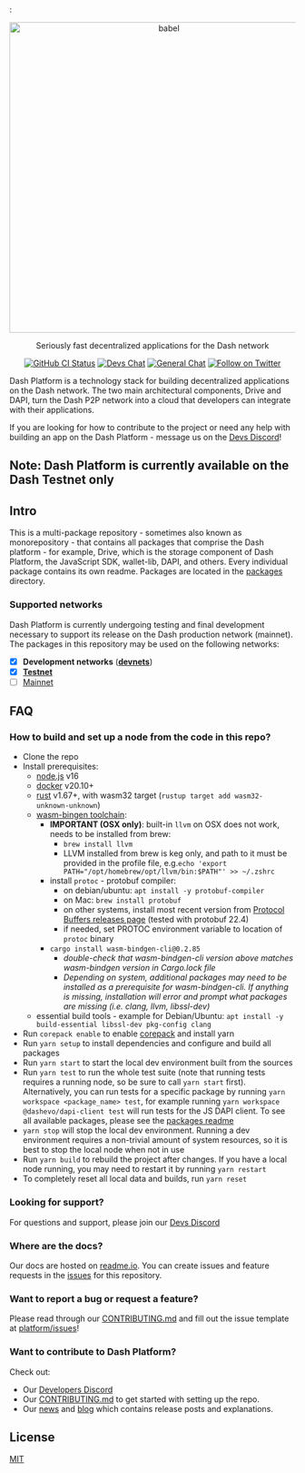 : <!-- markdownlint-disable MD033 MD041 -->
<p align="center">
  <a href="https://dashplatform.readme.io/docs/introduction-what-is-dash-platform/">
    <img alt="babel" src="https://media.dash.org/wp-content/uploads/dash_digital-cash_logo_2018_rgb_for_screens.png" width="546">
  </a>
</p>

<p align="center">
  Seriously fast decentralized applications for the Dash network
</p>

<p align="center">
  <a href="https://github.com/dashpay/platform/actions/workflows/all-packages.yml"><img alt="GitHub CI Status" src="https://github.com/dashpay/platform/actions/workflows/all-packages.yml/badge.svg"></a>
  <a href="https://chat.dashdevs.org/"><img alt="Devs Chat" src="https://img.shields.io/badge/discord-Dev_chat-738adb"></a>
  <a href="https://discordapp.com/invite/PXbUxJB"><img alt="General Chat" src="https://img.shields.io/badge/discord-General_chat-738adb"></a>
  <a href="https://twitter.com/intent/follow?screen_name=Dashpay"><img alt="Follow on Twitter" src="https://img.shields.io/twitter/follow/Dashpay.svg?style=social&label=Follow"></a>
</p>

Dash Platform is a technology stack for building decentralized applications on
the Dash network. The two main architectural components, Drive and DAPI, turn
the Dash P2P network into a cloud that developers can integrate with their
applications.

If you are looking for how to contribute to the project or need any help with
building an app on the Dash Platform - message us on the [Devs
Discord](https://chat.dashdevs.org/)!

## Note: Dash Platform is currently available on the Dash Testnet only

## Intro

This is a multi-package repository - sometimes also known as monorepository -
that contains all packages that comprise the Dash platform - for example, Drive,
which is the storage component of Dash Platform, the JavaScript SDK, wallet-lib,
DAPI, and others. Every individual package contains its own readme. Packages are
located in the [packages](./packages) directory.

### Supported networks

Dash Platform is currently undergoing testing and final development necessary to
support its release on the Dash production network (mainnet). The packages in
this repository may be used on the following networks:

- [x] **Development networks** ([**devnets**](https://dashplatform.readme.io/docs/reference-glossary#devnet))
- [x] [**Testnet**](https://dashplatform.readme.io/docs/reference-glossary#testnet)
- [ ] [Mainnet](https://dashplatform.readme.io/docs/reference-glossary#mainnet)

## FAQ

### How to build and set up a node from the code in this repo?

- Clone the repo
- Install prerequisites:
  - [node.js](https://nodejs.org/) v16
  - [docker](https://docs.docker.com/get-docker/) v20.10+
  - [rust](https://www.rust-lang.org/tools/install) v1.67+, with wasm32 target (`rustup target add wasm32-unknown-unknown`)
  - [wasm-bingen toolchain](https://rustwasm.github.io/wasm-bindgen/):
    - **IMPORTANT (OSX only)**: built-in `llvm` on OSX does not work, needs to be installed from brew:
      - `brew install llvm`
      - LLVM installed from brew is keg only, and path to it must be provided in the profile file, e.g.`echo 'export PATH="/opt/homebrew/opt/llvm/bin:$PATH"' >> ~/.zshrc`
    - install `protoc` - protobuf compiler:
      - on debian/ubuntu: `apt install -y protobuf-compiler`
      - on Mac: `brew install protobuf`
      - on other systems, install most recent version from [Protocol Buffers releases page](https://github.com/protocolbuffers/protobuf/releases) (tested with protobuf 22.4)
      - if needed, set PROTOC environment variable to location of `protoc` binary
    - `cargo install wasm-bindgen-cli@0.2.85`
      - *double-check that wasm-bindgen-cli version above matches wasm-bindgen version in Cargo.lock file*
      - *Depending on system, additional packages may need to be installed as a prerequisite for wasm-bindgen-cli. If anything is missing, installation will error and prompt what packages are missing (i.e. clang, llvm, libssl-dev)*
  - essential build tools - example for Debian/Ubuntu: `apt install -y build-essential libssl-dev pkg-config clang`
- Run `corepack enable` to enable [corepack](https://nodejs.org/dist/latest/docs/api/corepack.html) and install yarn
- Run `yarn setup` to install dependencies and configure and build all packages
- Run `yarn start` to start the local dev environment built from the sources
- Run `yarn test` to run the whole test suite (note that running tests requires a running node,
 so be sure to call `yarn start` first). Alternatively, you can run tests for a specific
 package by running `yarn workspace <package_name> test`, for example running
 `yarn workspace @dashevo/dapi-client test` will run tests for the JS DAPI client. To see
 all available packages, please see the [packages readme](./packages/README.md)
- `yarn stop` will stop the local dev environment. Running a dev environment requires a non-trivial amount of system resources,
 so it is best to stop the local node when not in use
- Run `yarn build` to rebuild the project after changes. If you have a local node
 running, you may need to restart it by running `yarn restart`
- To completely reset all local data and builds, run `yarn reset`

### Looking for support?

For questions and support, please join our [Devs
Discord](https://chat.dashdevs.org/)

### Where are the docs?

Our docs are hosted on
[readme.io](https://dashplatform.readme.io/docs/introduction-what-is-dash-platform).
You can create issues and feature requests in the
[issues](https://github.com/dashpay/platform/issues) for this repository.

### Want to report a bug or request a feature?

Please read through our [CONTRIBUTING.md](CONTRIBUTING.md) and fill out the
issue template at [platform/issues](https://github.com/dashpay/platform/issues)!

### Want to contribute to Dash Platform?

Check out:

- Our [Developers Discord](https://chat.dashdevs.org/)
- Our [CONTRIBUTING.md](CONTRIBUTING.md) to get started with setting up the
  repo.
- Our [news](https://www.dash.org/news/) and [blog](https://www.dash.org/blog/) which contains release posts and
  explanations.

## License

[MIT](LICENSE.md)
